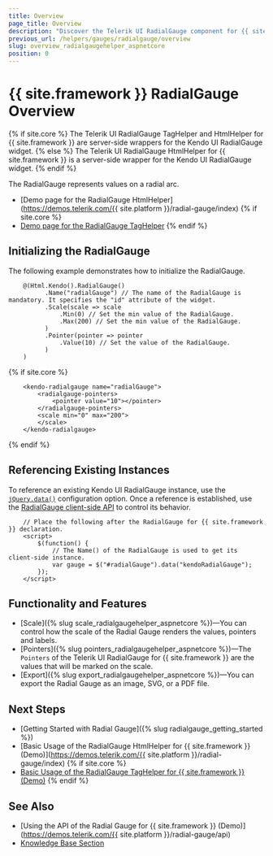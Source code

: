 ```yaml
---
title: Overview
page_title: Overview
description: "Discover the Telerik UI RadialGauge component for {{ site.framework }} and learn how to initialize and configure the component."
previous_url: /helpers/gauges/radialgauge/overview
slug: overview_radialgaugehelper_aspnetcore
position: 0
---
```


# {{ site.framework }} RadialGauge Overview

{% if site.core %}
The Telerik UI RadialGauge TagHelper and HtmlHelper for {{ site.framework }} are server-side wrappers for the Kendo UI RadialGauge widget.
{% else %}
The Telerik UI RadialGauge HtmlHelper for {{ site.framework }} is a server-side wrapper for the Kendo UI RadialGauge widget.
{% endif %}

The RadialGauge represents values on a radial arc.

* [Demo page for the RadialGauge HtmlHelper](https://demos.telerik.com/{{ site.platform }}/radial-gauge/index)
{% if site.core %}
* [Demo page for the RadialGauge TagHelper](https://demos.telerik.com/aspnet-core/radial-gauge/tag-helper)
{% endif %}

## Initializing the RadialGauge

The following example demonstrates how to initialize the RadialGauge.

```HtmlHelper
    @(Html.Kendo().RadialGauge()
          .Name("radialGauge") // The name of the RadialGauge is mandatory. It specifies the "id" attribute of the widget.
          .Scale(scale => scale
              .Min(0) // Set the min value of the RadialGauge.
              .Max(200) // Set the min value of the RadialGauge.
          )
          .Pointer(pointer => pointer
              .Value(10) // Set the value of the RadialGauge.
          )
    )
```
{% if site.core %}
```TagHelper
    <kendo-radialgauge name="radialGauge">
        <radialgauge-pointers>
            <pointer value="10"></pointer>
        </radialgauge-pointers>
        <scale min="0" max="200">
        </scale>
    </kendo-radialgauge>
```
{% endif %}

## Referencing Existing Instances

To reference an existing Kendo UI RadialGauge instance, use the [`jQuery.data()`](https://api.jquery.com/jQuery.data/) configuration option. Once a reference is established, use the [RadialGauge client-side API](https://docs.telerik.com/kendo-ui/api/javascript/dataviz/ui/radialgauge#methods) to control its behavior.

        // Place the following after the RadialGauge for {{ site.framework }} declaration.
        <script>
            $(function() {
                // The Name() of the RadialGauge is used to get its client-side instance.
                var gauge = $("#radialGauge").data("kendoRadialGauge");
            });
        </script>

## Functionality and Features

* [Scale]({% slug scale_radialgaugehelper_aspnetcore %})—You can control how the scale of the Radial Gauge renders the values, pointers and labels.
* [Pointers]({% slug pointers_radialgaugehelper_aspnetcore %})—The `Pointers` of the Telerik UI RadialGauge for {{ site.framework }} are the values that will be marked on the scale.
* [Export]({% slug export_radialgaugehelper_aspnetcore %})—You can export the Radial Gauge as an image, SVG, or a PDF file.

## Next Steps

* [Getting Started with Radial Gauge]({% slug radialgauge_getting_started %})
* [Basic Usage of the RadialGauge HtmlHelper for {{ site.framework }} (Demo)](https://demos.telerik.com/{{ site.platform }}/radial-gauge/index)
{% if site.core %}
* [Basic Usage of the RadialGauge TagHelper for {{ site.framework }} (Demo)](https://demos.telerik.com/aspnet-core/radial-gauge/tag-helper)
{% endif %}

## See Also

* [Using the API of the Radial Gauge for {{ site.framework }} (Demo)](https://demos.telerik.com/{{ site.platform }}/radial-gauge/api)
* [Knowledge Base Section](/knowledge-base)
